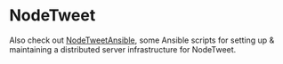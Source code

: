 # NodeTweet
Also check out [NodeTweetAnsible](https://github.com/scherroman/NodeTweetAnsible), some Ansible scripts for setting up & maintaining a distributed server infrastructure for NodeTweet.

